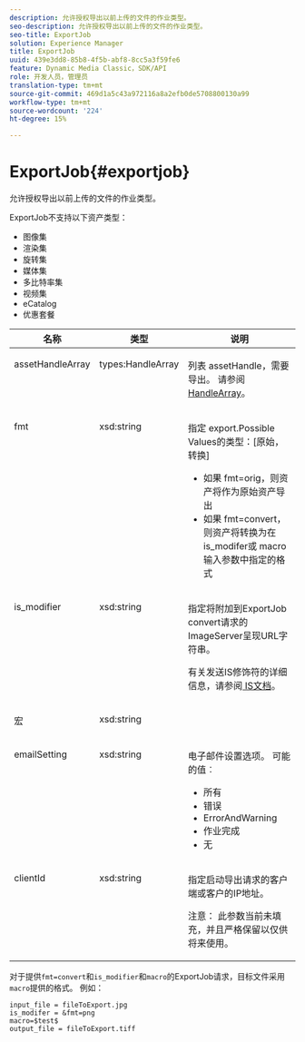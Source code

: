 ```yaml
---
description: 允许授权导出以前上传的文件的作业类型。
seo-description: 允许授权导出以前上传的文件的作业类型。
seo-title: ExportJob
solution: Experience Manager
title: ExportJob
uuid: 439e3dd8-85b8-4f5b-abf8-8cc5a3f59fe6
feature: Dynamic Media Classic，SDK/API
role: 开发人员，管理员
translation-type: tm+mt
source-git-commit: 469d1a5c43a972116a8a2efb0de5708800130a99
workflow-type: tm+mt
source-wordcount: '224'
ht-degree: 15%

---
```



# ExportJob{#exportjob}

允许授权导出以前上传的文件的作业类型。

ExportJob不支持以下资产类型：

* 图像集
* 渲染集
* 旋转集
* 媒体集
* 多比特率集
* 视频集
* eCatalog
* 优惠套餐

<table id="table_D8F3FD30D15648BFA5B980D3DC0A5AB1"> 
 <thead> 
  <tr> 
   <th colname="col1" class="entry"> 名称 </th> 
   <th colname="col2" class="entry"> 类型 </th> 
   <th colname="col3" class="entry"> 说明 </th> 
  </tr> 
 </thead>
 <tbody> 
  <tr valign="top"> 
   <td colname="col1"> <p> <span class="codeph"> <span class="varname"> assetHandleArray</span> </span> </p> </td> 
   <td colname="col2"> <p> <span class="codeph"> types:HandleArray</span> </p> </td> 
   <td colname="col3" valign="top"> <p>列表<span class="codeph"> assetHandle</span>，需要导出。 请参阅<a href="../../types/c-data-types/r-handle-array.md#reference-1b93fefb5477459faf9253b54349b5f9" type="reference" format="dita" scope="local"> HandleArray</a>。 </p> </td> 
  </tr> 
  <tr valign="top"> 
   <td colname="col1"> <p> <span class="codeph"> <span class="varname"> fmt</span> </span> </p> </td> 
   <td colname="col2"> <p> <span class="codeph"> xsd:string </span> </p> </td> 
   <td colname="col3"> <p>指定<span class="codeph"> export.Possible Values</span>的类型：[原始，转换] </p> <p> 
     <ul id="ul_16EF4B14100C4C7AA464CA9CF7F11D1C"> 
      <li id="li_DAB2844CC55145C88A18A1F8EC4527F9">如果<span class="codeph"> fmt=orig</span>，则资产将作为原始资产导出 </li> 
      <li id="li_07F2F8D159934D889FDC1022AB12B564">如果<span class="codeph"> fmt=convert</span>，则资产将转换为在<span class="codeph"> is_modifer</span>或<span class="codeph"> macro</span>输入参数中指定的格式 </li> 
     </ul> </p> </td> 
  </tr> 
  <tr valign="top"> 
   <td colname="col1"> <p> <span class="codeph"> <span class="varname"> is_modifier</span> </span> </p> </td> 
   <td colname="col2"> <p> <span class="codeph"> xsd:string  </span> </p> </td> 
   <td colname="col3"> <p>指定将附加到ExportJob <span class="codeph"> convert</span>请求的<span class="codeph"> ImageServer</span>呈现URL字符串。 </p> <p>有关发送IS修饰符的详细信息，请参阅<a href="https://experienceleague.adobe.com/docs/dynamic-media-developer-resources/image-serving-api/home.html" scope="external" format="html"> IS文档</a>。 </p> </td> 
  </tr> 
  <tr valign="top"> 
   <td colname="col1"> <p> <span class="codeph"> <span class="varname"> 宏</span> </span> </p> </td> 
   <td colname="col2"> <p> <span class="codeph"> xsd:string  </span> </p> </td> 
   <td colname="col3"> <p></p> </td> 
  </tr> 
  <tr valign="top"> 
   <td colname="col1"> <p> <span class="codeph"> <span class="varname"> emailSetting</span> </span> </p> </td> 
   <td colname="col2"> <p> <span class="codeph"> xsd:string  </span> </p> </td> 
   <td colname="col3"> <p>电子邮件设置选项。 可能的值︰ </p> <p> 
     <ul id="ul_0EEDAE11B7CD4C53A6E4B2B8CB2CF730"> 
      <li id="li_F235F93828594ED78C6D464440F953FF"> <span class="codeph"> 所有</span> </li> 
      <li id="li_59E14E7EBFA64432A5FAC15DA21A0521"> <span class="codeph"> 错误</span> </li> 
      <li id="li_BFE0B52CADD14CC1BA1AF42AB0AA1CE1"> <span class="codeph"> ErrorAndWarning</span> </li> 
      <li id="li_BE3AA67E14FB487B8B9CD6EF3D58824C"> <span class="codeph"> 作业完成</span> </li> 
      <li id="li_409C68AD0D244975BFB86B08609E0146"> <span class="codeph"> 无</span> </li> 
     </ul> </p> </td> 
  </tr> 
  <tr valign="top"> 
   <td colname="col1"> <p> <span class="codeph"> <span class="varname"> clientId</span> </span> </p> </td> 
   <td colname="col2"> <p> <span class="codeph"> xsd:string  </span> </p> </td> 
   <td colname="col3"> <p>指定启动导出请求的客户端或客户的IP地址。 </p> <p> <p>注意： 此参数当前未填充，并且严格保留以仅供将来使用。 </p> </p> </td> 
  </tr> 
 </tbody> 
</table>

对于提供`fmt=convert`和`is_modifier`和`macro`的ExportJob请求，目标文件采用`macro`提供的格式。 例如：

```
input_file = fileToExport.jpg
is_modifer = &fmt=png
macro=$test$ 
output_file = fileToExport.tiff
```

